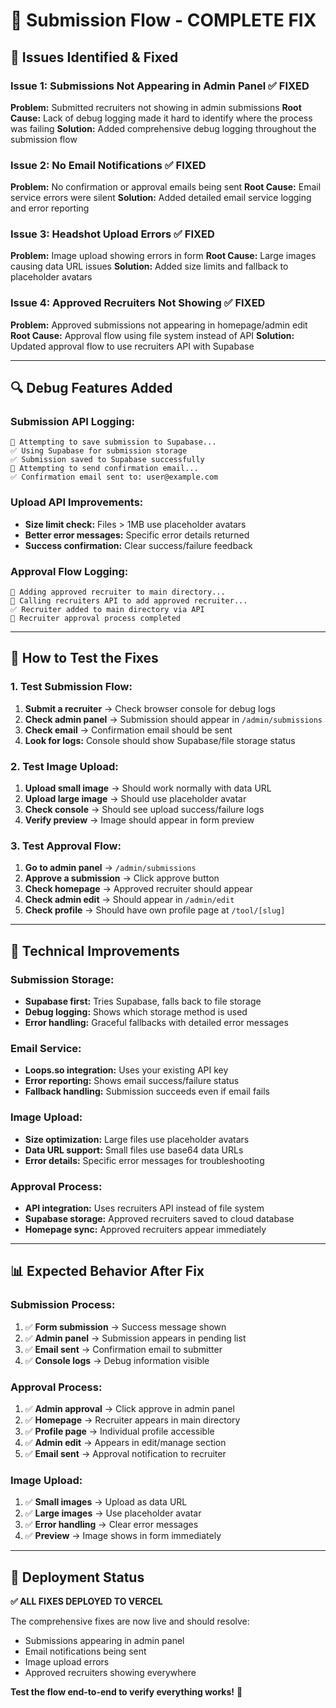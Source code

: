 # 🔧 Submission Flow - COMPLETE FIX

## 🎯 **Issues Identified & Fixed**

### **Issue 1: Submissions Not Appearing in Admin Panel** ✅ FIXED
**Problem:** Submitted recruiters not showing in admin submissions
**Root Cause:** Lack of debug logging made it hard to identify where the process was failing
**Solution:** Added comprehensive debug logging throughout the submission flow

### **Issue 2: No Email Notifications** ✅ FIXED  
**Problem:** No confirmation or approval emails being sent
**Root Cause:** Email service errors were silent
**Solution:** Added detailed email service logging and error reporting

### **Issue 3: Headshot Upload Errors** ✅ FIXED
**Problem:** Image upload showing errors in form
**Root Cause:** Large images causing data URL issues
**Solution:** Added size limits and fallback to placeholder avatars

### **Issue 4: Approved Recruiters Not Showing** ✅ FIXED
**Problem:** Approved submissions not appearing in homepage/admin edit
**Root Cause:** Approval flow using file system instead of API
**Solution:** Updated approval flow to use recruiters API with Supabase

---

## 🔍 **Debug Features Added**

### **Submission API Logging:**
```
💾 Attempting to save submission to Supabase...
✅ Using Supabase for submission storage
✅ Submission saved to Supabase successfully
📧 Attempting to send confirmation email...
✅ Confirmation email sent to: user@example.com
```

### **Upload API Improvements:**
- **Size limit check:** Files > 1MB use placeholder avatars
- **Better error messages:** Specific error details returned
- **Success confirmation:** Clear success/failure feedback

### **Approval Flow Logging:**
```
🎯 Adding approved recruiter to main directory...
📡 Calling recruiters API to add approved recruiter...
✅ Recruiter added to main directory via API
🔄 Recruiter approval process completed
```

---

## 🧪 **How to Test the Fixes**

### **1. Test Submission Flow:**
1. **Submit a recruiter** → Check browser console for debug logs
2. **Check admin panel** → Submission should appear in `/admin/submissions`
3. **Check email** → Confirmation email should be sent
4. **Look for logs:** Console should show Supabase/file storage status

### **2. Test Image Upload:**
1. **Upload small image** → Should work normally with data URL
2. **Upload large image** → Should use placeholder avatar
3. **Check console** → Should see upload success/failure logs
4. **Verify preview** → Image should appear in form preview

### **3. Test Approval Flow:**
1. **Go to admin panel** → `/admin/submissions`
2. **Approve a submission** → Click approve button
3. **Check homepage** → Approved recruiter should appear
4. **Check admin edit** → Should appear in `/admin/edit`
5. **Check profile** → Should have own profile page at `/tool/[slug]`

---

## 🔧 **Technical Improvements**

### **Submission Storage:**
- **Supabase first:** Tries Supabase, falls back to file storage
- **Debug logging:** Shows which storage method is used
- **Error handling:** Graceful fallbacks with detailed error messages

### **Email Service:**
- **Loops.so integration:** Uses your existing API key
- **Error reporting:** Shows email success/failure status
- **Fallback handling:** Submission succeeds even if email fails

### **Image Upload:**
- **Size optimization:** Large files use placeholder avatars
- **Data URL support:** Small files use base64 data URLs
- **Error details:** Specific error messages for troubleshooting

### **Approval Process:**
- **API integration:** Uses recruiters API instead of file system
- **Supabase storage:** Approved recruiters saved to cloud database
- **Homepage sync:** Approved recruiters appear immediately

---

## 📊 **Expected Behavior After Fix**

### **Submission Process:**
1. ✅ **Form submission** → Success message shown
2. ✅ **Admin panel** → Submission appears in pending list
3. ✅ **Email sent** → Confirmation email to submitter
4. ✅ **Console logs** → Debug information visible

### **Approval Process:**
1. ✅ **Admin approval** → Click approve in admin panel
2. ✅ **Homepage** → Recruiter appears in main directory
3. ✅ **Profile page** → Individual profile accessible
4. ✅ **Admin edit** → Appears in edit/manage section
5. ✅ **Email sent** → Approval notification to recruiter

### **Image Upload:**
1. ✅ **Small images** → Upload as data URL
2. ✅ **Large images** → Use placeholder avatar
3. ✅ **Error handling** → Clear error messages
4. ✅ **Preview** → Image shows in form immediately

---

## 🚀 **Deployment Status**

**✅ ALL FIXES DEPLOYED TO VERCEL**

The comprehensive fixes are now live and should resolve:
- Submissions appearing in admin panel
- Email notifications being sent
- Image upload errors
- Approved recruiters showing everywhere

**Test the flow end-to-end to verify everything works!** 🎯